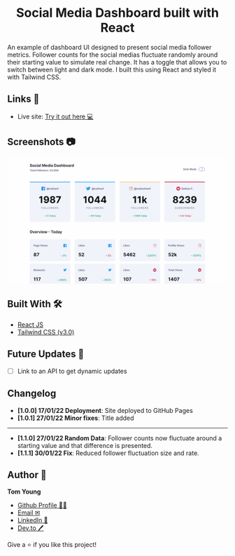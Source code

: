 <h1 align="center">Social Media Dashboard built with React</h1>

An example of dashboard UI designed to present social media follower metrics. Follower counts for the social medias fluctuate randomly around their starting value to simulate real change. It has a toggle that allows you to switch between light and dark mode. I built this using React and styled it with Tailwind CSS.

## Links 🌟

- Live site: [Try it out here 💻](https://thethomasy.github.io/social-media-dashboard/ 'Live View')

## Screenshots 📷

<p float="left">
  <img src="./screenshots/screenshot-GIF-desktop.gif">
<!--   <img src="./screenshots/screenshot-mobile.png" width="300px"> -->
</p>

## Built With 🛠

- [React JS](https://reactjs.org/)
- [Tailwind CSS (v3.0)](https://tailwindcss.com/)

## Future Updates 🎁

- [ ] Link to an API to get dynamic updates

## Changelog

- **[1.0.0] 17/01/22 Deployment**: Site deployed to GitHub Pages
- **[1.0.1] 27/01/22 Minor fixes**: Title added
---------------------------------------------------------------------
- **[1.1.0] 27/01/22 Random Data**: Follower counts now fluctuate around a starting value and that difference is presented.
- **[1.1.1] 30/01/22 Fix**: Reduced follower fluctuation size and rate. 

## Author 🧑

**Tom Young**

- [Github Profile 👨‍💻](https://github.com/TheThomasY)
- [Email ✉](mailto:tomyoungdev@gmail.com?subject=Hi 'Hi!')
- [LinkedIn 💼](https://www.linkedin.com/in/tom-young5555/)
- [Dev.to 🖊](https://dev.to/thetomy)

Give a ⭐️ if you like this project!

